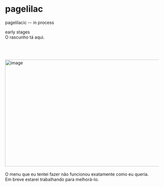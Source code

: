 # pagelilac
pagelilacic -- in process

early stages <br/> O rascunho tá aqui.

 <br/>
   
   
   
   <br/>
   <br/>
<div>
       <img height="350" width="540" alt="image " src="https://14hp17.csb.app/rascunho.png" />
      </div>

<br/>
O menu que eu tentei fazer não funcionou exatamente como eu queria. <br/>
Em breve estarei trabalhando para melhorá-lo.
